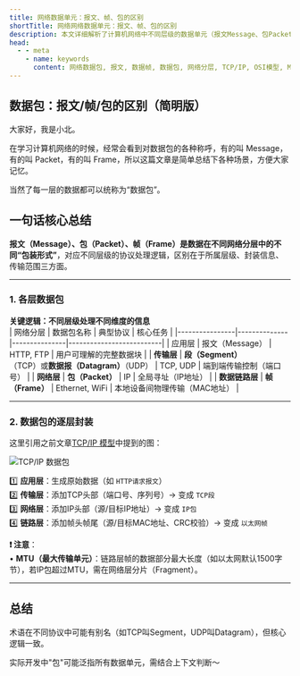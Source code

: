 ```yaml
---
title: 网络数据单元：报文、帧、包的区别
shortTitle: 网络网络数据单元：报文、帧、包的区别
description: 本文详细解析了计算机网络中不同层级的数据单元（报文Message、包Packet、帧Frame）的区别、封装过程及其在网络通信中的作用，帮助你理解网络数据传输的基本原理。
head:
  - - meta
    - name: keywords
      content: 网络数据包, 报文, 数据帧, 数据包, 网络分层, TCP/IP, OSI模型, MTU, 数据封装, 网络通信
---
```


## 数据包：报文/帧/包的区别（简明版）

大家好，我是小北。

在学习计算机网络的时候，经常会看到对数据包的各种称呼，有的叫 Message，有的叫 Packet，有的叫 Frame，所以这篇文章是简单总结下各种场景，方便大家记忆。

当然了每一层的数据都可以统称为“数据包”。


## 一句话核心总结

**报文（Message）、包（Packet）、帧（Frame）是数据在不同网络分层中的不同“包装形式”**，对应不同层级的协议处理逻辑，区别在于所属层级、封装信息、传输范围三方面。

---

### 1. 各层数据包
**关键逻辑：不同层级处理不同维度的信息**  
| 网络分层       | 数据包名称 | 典型协议      | 核心任务                 |
|----------------|--------------|---------------|--------------------------|
| 应用层         | 报文（Message）   | HTTP, FTP     | 用户可理解的完整数据块   |
| **传输层**     | **段（Segment）**<br>（TCP）或**数据报（Datagram）**（UDP） | TCP, UDP      | 端到端传输控制（端口号） |
| **网络层**     | **包（Packet）**  | IP            | 全局寻址（IP地址）       |
| **数据链路层** | **帧（Frame）**  | Ethernet, WiFi | 本地设备间物理传输（MAC地址） |

---

### 2. 数据包的逐层封装

这里引用之前文章[TCP/IP 模型](https://csguide.cn/network/overview/20_protocol.html#%E7%BD%91%E7%BB%9C%E5%8D%8F%E8%AE%AE%E5%B0%81%E8%A3%85%E5%92%8C%E8%A7%A3%E5%8C%85)中提到的图：

![TCP/IP 数据包](https://cdn.how2cs.cn/gzh/2025-03-04-tcp-ip-encapsulation.svg)


1️⃣ **应用层**：生成原始数据（如 `HTTP请求报文`）  
2️⃣ **传输层**：添加TCP头部（端口号、序列号）→ 变成 `TCP段`  
3️⃣ **网络层**：添加IP头部（源/目标IP地址）→ 变成 `IP包`  
4️⃣ **链路层**：添加帧头帧尾（源/目标MAC地址、CRC校验）→ 变成 `以太网帧`

**❗ 注意**：  
• **MTU（最大传输单元）**：链路层帧的数据部分最大长度（如以太网默认1500字节），若IP包超过MTU，需在网络层分片（Fragment）。

---

## 总结


术语在不同协议中可能有别名（如TCP叫Segment，UDP叫Datagram），但核心逻辑一致。

实际开发中"包"可能泛指所有数据单元，需结合上下文判断～
